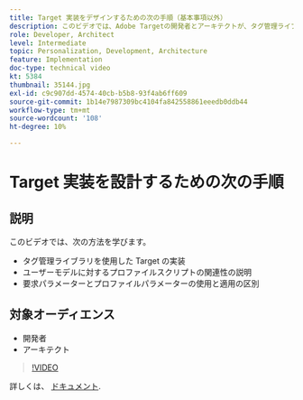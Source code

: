 ```yaml
---
title: Target 実装をデザインするための次の手順（基本事項以外）
description: このビデオでは、Adobe Targetの開発者とアーキテクトが、タグ管理ライブラリを使用した Target の実装方法、ユーザーモデルに対するプロファイルスクリプトの関連性の説明方法、要求パラメーターとプロファイルパラメーターの使用と適用の違いを示します。
role: Developer, Architect
level: Intermediate
topic: Personalization, Development, Architecture
feature: Implementation
doc-type: technical video
kt: 5384
thumbnail: 35144.jpg
exl-id: c9c907dd-4574-40cb-b5b8-93f4ab6ff609
source-git-commit: 1b14e7987309bc4104fa842558861eeedb0ddb44
workflow-type: tm+mt
source-wordcount: '108'
ht-degree: 10%

---
```


# Target 実装を設計するための次の手順

## 説明

このビデオでは、次の方法を学びます。

* タグ管理ライブラリを使用した Target の実装
* ユーザーモデルに対するプロファイルスクリプトの関連性の説明
* 要求パラメーターとプロファイルパラメーターの使用と適用の区別

## 対象オーディエンス

* 開発者
* アーキテクト

>[!VIDEO](https://video.tv.adobe.com/v/35144/?quality=12)

詳しくは、 [ドキュメント](https://experienceleague.adobe.com/docs/target/using/implement-target/implementing-target.html?lang=en).
